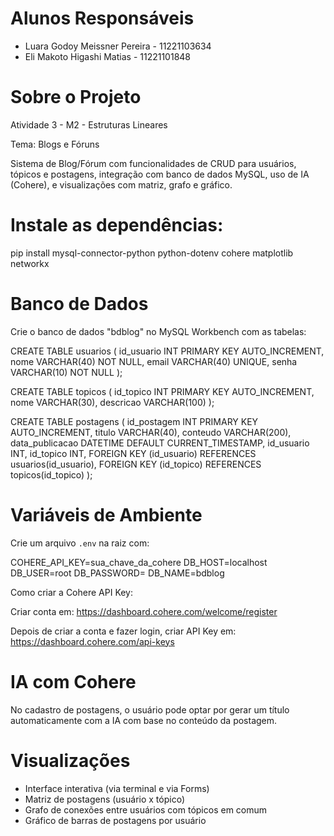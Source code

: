 # Alunos Responsáveis

- Luara Godoy Meissner Pereira - 11221103634  
- Eli Makoto Higashi Matias - 11221101848

# Sobre o Projeto

Atividade 3 - M2 - Estruturas Lineares

Tema: Blogs e Fóruns

Sistema de Blog/Fórum com funcionalidades de CRUD para usuários, tópicos e postagens, integração com banco de dados MySQL, uso de IA (Cohere), e visualizações com matriz, grafo e gráfico.

# Instale as dependências:

pip install mysql-connector-python python-dotenv cohere matplotlib networkx

# Banco de Dados

Crie o banco de dados "bdblog" no MySQL Workbench com as tabelas:

CREATE TABLE usuarios (
  id_usuario INT PRIMARY KEY AUTO_INCREMENT,
  nome VARCHAR(40) NOT NULL,
  email VARCHAR(40) UNIQUE,
  senha VARCHAR(10) NOT NULL
);

CREATE TABLE topicos (
  id_topico INT PRIMARY KEY AUTO_INCREMENT,
  nome VARCHAR(30),
  descricao VARCHAR(100)
);

CREATE TABLE postagens (
  id_postagem INT PRIMARY KEY AUTO_INCREMENT,
  titulo VARCHAR(40),
  conteudo VARCHAR(200),
  data_publicacao DATETIME DEFAULT CURRENT_TIMESTAMP,
  id_usuario INT,
  id_topico INT,
  FOREIGN KEY (id_usuario) REFERENCES usuarios(id_usuario),
  FOREIGN KEY (id_topico) REFERENCES topicos(id_topico)
);

# Variáveis de Ambiente

Crie um arquivo `.env` na raiz com:

COHERE_API_KEY=sua_chave_da_cohere
DB_HOST=localhost
DB_USER=root
DB_PASSWORD=
DB_NAME=bdblog

Como criar a Cohere API Key:

Criar conta em: https://dashboard.cohere.com/welcome/register

Depois de criar a conta e fazer login, criar API Key em: https://dashboard.cohere.com/api-keys

# IA com Cohere

No cadastro de postagens, o usuário pode optar por gerar um título automaticamente com a IA com base no conteúdo da postagem.

# Visualizações

- Interface interativa (via terminal e via Forms)
- Matriz de postagens (usuário x tópico)
- Grafo de conexões entre usuários com tópicos em comum
- Gráfico de barras de postagens por usuário
